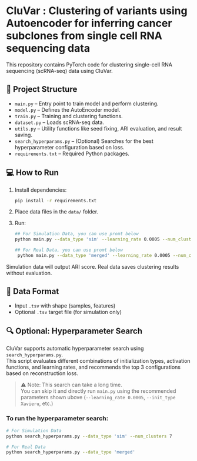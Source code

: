 # CluVar : Clustering of variants using Autoencoder for inferring cancer subclones from single cell RNA sequencing data 

This repository contains PyTorch code for clustering single-cell RNA sequencing (scRNA-seq) data using CluVar.

## 📁 Project Structure

- `main.py` – Entry point to train model and perform clustering.
- `model.py` – Defines the AutoEncoder model.
- `train.py` – Training and clustering functions.
- `dataset.py` – Loads scRNA-seq data.
- `utils.py` – Utility functions like seed fixing, ARI evaluation, and result saving.
- `search_hyperparams.py` – (Optional) Searches for the best hyperparameter configuration based on loss.
- `requirements.txt` – Required Python packages.


## 💻 How to Run

1. Install dependencies:
    ```bash
    pip install -r requirements.txt
    ```

2. Place data files in the `data/` folder.

3. Run:
    ```bash
   ## For Simulation Data, you can use promt below
    python main.py --data_type 'sim' --learning_rate 0.0005 --num_clusters 7 --init_type 'Xavieru' --activation_type 'ELU'
    ```
   ```bash
   ## For Real Data, you can use promt below
    python main.py --data_type 'merged' --learning_rate 0.0005 --num_clusters 7 --init_type 'Xavieru' --activation_type 'ELU'
    ```


Simulation data will output ARI score. Real data saves clustering results without evaluation.

## 🧪 Data Format

- Input `.tsv` with shape (samples, features)
- Optional `.tsv` target file (for simulation only)

## 🔍 Optional: Hyperparameter Search

CluVar supports automatic hyperparameter search using `search_hyperparams.py`.  
This script evaluates different combinations of initialization types, activation functions, and learning rates, and recommends the top 3 configurations based on reconstruction loss.

> ⚠️ Note: This search can take a long time.  
> You can skip it and directly run `main.py` using the recommended parameters shown ubove (`--learning_rate 0.0005`, `--init_type Xavieru`, etc.)

### To run the hyperparameter search:

```bash
# For Simulation Data
python search_hyperparams.py --data_type 'sim' --num_clusters 7

# For Real Data
python search_hyperparams.py --data_type 'merged'
